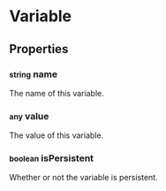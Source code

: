 # Variable

## Properties
### <small>string</small> name
The name of this variable.
### <small>any</small> value
The value of this variable.
### <small>boolean</small> isPersistent
Whether or not the variable is persistent.
